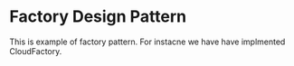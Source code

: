 # Factory Design Pattern
This is example of factory pattern. For instacne we have have implmented CloudFactory.

